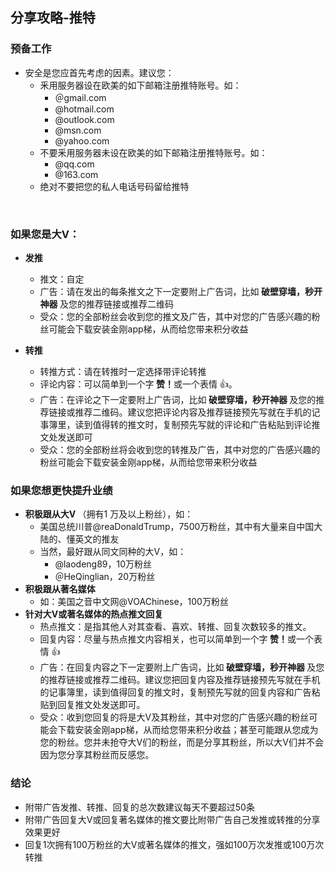 ## 分享攻略-推特

### 预备工作
- 安全是您应首先考虑的因素。建议您：
  - 釆用服务器设在欧美的如下邮箱注册推特账号。如：
    - ＠gmail.com
    - @hotmail.com
    - @outlook.com
    - @msn.com
    - @yahoo.com
  - 不要釆用服务器未设在欧美的如下邮箱注册推特账号。如：
    - @qq.com
    - @163.com
  - 绝对不要把您的私人电话号码留给推特
<br>

### 如果您是大V：
- <Strong>发推</Strong>
  - 推文：自定
  - 广告：请在发出的每条推文之下一定要附上广告词，比如<Strong> 破壁穿墙，秒开神器 </Strong>及您的推荐链接或推荐二维码
  - 受众：您的全部粉丝会收到您的推文及广告，其中对您的广告感兴趣的粉丝可能会下载安装金刚app梯，从而给您带来积分收益

- <Strong>转推</Strong>
  - 转推方式：请在转推时一定选择带评论转推
  - 评论内容：可以简单到一个字<Strong> 赞！</Strong>或一个表情 👍。
  - 广告：在评论之下一定要附上广告词，比如<Strong> 破壁穿墙，秒开神器 </Strong>及您的推荐链接或推荐二维码。建议您把评论内容及推荐链接预先写就在手机的记事簿里，读到值得转的推文时，复制预先写就的评论和广告粘贴到评论推文处发送即可
  - 受众：您的全部粉丝将会收到您的转推及广告，其中对您的广告感兴趣的粉丝可能会下载安装金刚app梯，从而给您带来积分收益

### 如果您想更快提升业绩
-  <Strong>积极跟从大V </Strong>（拥有1 万及以上粉丝），如：
   - 美国总统川普@reaDonaldTrump，7500万粉丝，其中有大量来自中国大陆的、懂英文的推友
   - 当然，最好跟从同文同种的大V，如：
     - @laodeng89，10万粉丝
     - ＠HeQinglian，20万粉丝
-  <Strong>积极跟从著名媒体</Strong>
   - 如：美国之音中文网@VOAChinese，100万粉丝
- <Strong> 针对大V或著名媒体的热点推文回复</Strong>
  - 热点推文：是指其他人对其查看、喜欢、转推、回复次数较多的推文。
  - 回复内容：尽量与热点推文内容相关，也可以简单到一个字<Strong> 赞！</Strong>或一个表情 👍
  - 广告：在回复内容之下一定要附上广告词，比如<Strong> 破壁穿墙，秒开神器 </Strong>及您的推荐链接或推荐二维码。建议您把回复内容及推荐链接预先写就在手机的记事簿里，读到值得回复的推文时，复制预先写就的回复内容和广告粘贴到回复推文处发送即可。
  - 受众：收到您回复的将是大V及其粉丝，其中对您的广告感兴趣的粉丝可能会下载安装金刚app梯，从而给您带来积分收益；甚至可能跟从您成为您的粉丝。您并未抢夺大V们的粉丝，而是分享其粉丝，所以大V们并不会因为您分享其粉丝而反感您。

### 结论
- 附带广告发推、转推、回复的总次数建议每天不要超过50条
- 附带广告回复大V或回复著名媒体的推文要比附带广告自己发推或转推的分享效果更好
- 回复1次拥有100万粉丝的大V或著名媒体的推文，强如100万次发推或100万次转推

